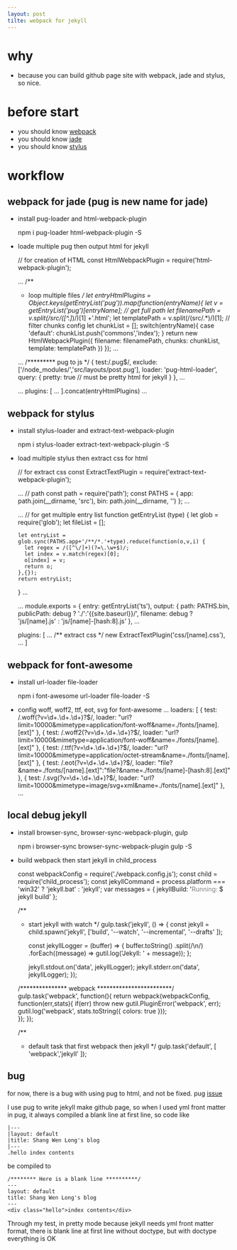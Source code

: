 ```yaml
---
layout: post
tilte: webpack for jekyll
---
```


# why
- because you can build github page site with webpack, jade and stylus, so nice.

# before start
- you should know [webpack](https://webpack.github.io/)
- you should know [jade](http://jade-lang.com/)
- you should know [stylus](http://stylus-lang.com/)

# workflow

## webpack for jade (pug is new name for jade)

- install pug-loader and html-webpack-plugin 

    npm i pug-loader html-webpack-plugin -S
    
- loade multiple pug then output html for jekyll
    
    // for creation of HTML
    const HtmlWebpackPlugin = require('html-webpack-plugin');

    ...
    /**
    * loop multiple files
    */
    let entryHtmlPlugins = Object.keys(getEntryList('pug')).map(function(entryName){
      let v = getEntryList('pug')[entryName]; // get full path
      let filenamePath = v.split(/src\/([^.]*)/)[1] +'.html';
      let templatePath = v.split(/(src\/.*)/)[1];
      // filter chunks config
      let chunkList = [];
      switch(entryName){
        case 'default':
          chunkList.push('commons','index');
      }
      return new HtmlWebpackPlugin({
        filename: filenamePath,
        chunks: chunkList,
        template: templatePath
      })
    });
    ...

    ...
    /********* pug to js */
    {
      test:/\.pug$/,
      exclude: ['/node_modules/','src/layouts/post.pug'],
      loader: 'pug-html-loader',
      query: {
        pretty: true // must be pretty html for jekyll
      }
    },
    ...
      
    ... 
      plugins: [
        ...
    ].concat(entryHtmlPlugins)
    ...

## webpack for stylus

- install stylus-loader and extract-text-webpack-plugin

    npm i stylus-loader extract-text-webpack-plugin -S
    
- load multiple stylus then extract css for html

    // for extract css
    const ExtractTextPlugin = require('extract-text-webpack-plugin');

    ...
    // path
    const path = require('path');
    const PATHS = {
      app: path.join(__dirname, 'src'),
      bin: path.join(__dirname, '')
    };
    ...

    ...
    // for get multiple entry list
    function getEntryList (type) {
      let glob = require('glob');
      let fileList = [];

      let entryList = glob.sync(PATHS.app+'/**/*.'+type).reduce(function(o,v,i) {
        let regex = /([^\/]+)(?=\.\w+$)/;
        let index = v.match(regex)[0];
        o[index] = v;
        return o;
      },{});
      return entryList;
    } 
    ...

    ...
    module.exports = {
      entry: getEntryList('ts'),
      output: {
        path: PATHS.bin,
        publicPath: debug ? './':'{{site.baseurl}}/',
        filename: debug ? 'js/[name].js' : 'js/[name]-[hash:8].js'
      },
    ...
  
    plugins: [
      ...
      /** extract css */
      new ExtractTextPlugin('css/[name].css'),
      ...
    ]

## webpack for font-awesome

- install url-loader file-loader

    npm i font-awesome url-loader file-loader -S

- config woff, woff2, ttf, eot, svg for font-awesome
    ...
    loaders: [
        {
        test: /\.woff(\?v=\d+\.\d+\.\d+)?$/,
        loader:  "url?limit=10000&mimetype=application/font-woff&name=./fonts/[name].[ext]"
      }, {
        test: /\.woff2(\?v=\d+\.\d+\.\d+)?$/,
        loader:  "url?limit=10000&mimetype=application/font-woff&name=./fonts/[name].[ext]"
      }, {
        test: /\.ttf(\?v=\d+\.\d+\.\d+)?$/,
        loader:  "url?limit=10000&mimetype=application/octet-stream&name=./fonts/[name].[ext]"
      }, {
        test: /\.eot(\?v=\d+\.\d+\.\d+)?$/,
        loader:  "file?&name=./fonts/[name].[ext]":"file?&name=./fonts/[name]-[hash:8].[ext]"
      }, {
        test: /\.svg(\?v=\d+\.\d+\.\d+)?$/,
        loader:  "url?limit=10000&mimetype=image/svg+xml&name=./fonts/[name].[ext]"
      },
    ...

## local debug jekyll

- install browser-sync, browser-sync-webpack-plugin, gulp 

    npm i browser-sync browser-sync-webpack-plugin gulp -S

- build webpack then start jekyll in child_process


    const webpackConfig = require('./webpack.config.js');
    const child = require('child_process');
    const jekyllCommand   = process.platform === 'win32' ? 'jekyll.bat' : 'jekyll';
    var messages = {
        jekyllBuild: '<span style="color: grey">Running:</span> $ jekyll build'
    };

    /**
    * start jekyll with watch
    */
    gulp.task('jekyll', () => {
      const jekyll = child.spawn('jekyll', ['build',
        '--watch',
        '--incremental',
        '--drafts'
      ]);

      const jekyllLogger = (buffer) => {
        buffer.toString()
          .split(/\n/)
          .forEach((message) => gutil.log('Jekyll: ' + message));
      };

      jekyll.stdout.on('data', jekyllLogger);
      jekyll.stderr.on('data', jekyllLogger);
    });

    /*************** webpack ************************/
    gulp.task('webpack', function(){
      return webpack(webpackConfig, function(err,stats){
                if(err) throw new gutil.PluginError('webpack', err);
                gutil.log('webpack', stats.toString({
                  colors: true
                }));      
            });
    });

    /**
    * default task that first webpack then jekyll
    */
    gulp.task('default', [ 'webpack','jekyll' ]);

## bug
for now, there is a bug with using pug to html, and not be fixed. pug [issue](https://github.com/pugjs/pug/issues/2443)

I use pug to write jekyll make github page, so when I used yml front matter in pug, it always compiled a blank line at first line, so code like

    |---
    |layout: default
    |title: Shang Wen Long's blog
    |---
    .hello index contents

be compiled to 

    /******** Here is a blank line **********/
    ---
    layout: default
    title: Shang Wen Long's blog
    ---
    <div class="hello">index contents</div>

Through my test, in pretty mode because jekyll needs yml front matter format, there is blank line at first line without doctype, but with doctype everything is OK